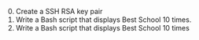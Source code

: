 0. Create a SSH RSA key pair
1. Write a Bash script that displays Best School 10 times.
2. Write a Bash script that displays Best School 10 times
